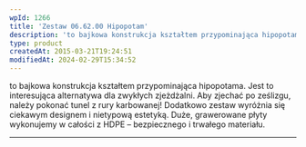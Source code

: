 ```yaml
---
wpId: 1266
title: 'Zestaw 06.62.00 Hipopotam'
description: 'to bajkowa konstrukcja kształtem przypominająca hipopotama. Jest to interesująca alternatywa dla zwykłych zjeżdżalni. Aby zjechać po ześlizgu, należy pokonać tunel z rury karbowanej! Dodatkowo zestaw wyróżnia się ciekawym designem i nietypową estetyką. Duże, grawerowane płyty wykonujemy w całości z HDPE – bezpiecznego i trwałego materiału.'
type: product
createdAt: 2015-03-21T19:24:51
modifiedAt: 2024-02-29T15:34:52
---
```



to bajkowa konstrukcja kształtem przypominająca hipopotama. Jest to interesująca alternatywa dla zwykłych zjeżdżalni. Aby zjechać po ześlizgu, należy pokonać tunel z rury karbowanej! Dodatkowo zestaw wyróżnia się ciekawym designem i nietypową estetyką. Duże, grawerowane płyty wykonujemy w całości z HDPE – bezpiecznego i trwałego materiału.

* * *